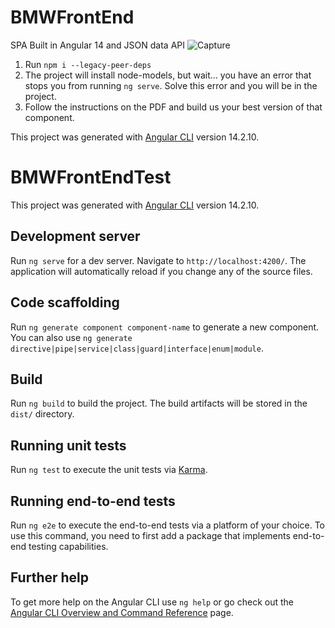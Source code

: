 # BMWFrontEnd
SPA Built in Angular 14 and JSON data API
![Capture](https://github.com/GuyBosa/BMW-Frontend/assets/40579537/5700ffef-84de-4c12-bb6b-676ea0b4d176)

1. Run `npm i --legacy-peer-deps` 
2. The project will install node-models, but wait... you have an error that stops you from running `ng serve`. Solve this error and you will be in the project. 
3. Follow the instructions on the PDF and build us your best version of that component.


This project was generated with [Angular CLI](https://github.com/angular/angular-cli) version 14.2.10.

# BMWFrontEndTest

This project was generated with [Angular CLI](https://github.com/angular/angular-cli) version 14.2.10.

## Development server

Run `ng serve` for a dev server. Navigate to `http://localhost:4200/`. The application will automatically reload if you change any of the source files.

## Code scaffolding

Run `ng generate component component-name` to generate a new component. You can also use `ng generate directive|pipe|service|class|guard|interface|enum|module`.

## Build

Run `ng build` to build the project. The build artifacts will be stored in the `dist/` directory.

## Running unit tests

Run `ng test` to execute the unit tests via [Karma](https://karma-runner.github.io).

## Running end-to-end tests

Run `ng e2e` to execute the end-to-end tests via a platform of your choice. To use this command, you need to first add a package that implements end-to-end testing capabilities.

## Further help

To get more help on the Angular CLI use `ng help` or go check out the [Angular CLI Overview and Command Reference](https://angular.io/cli) page.
